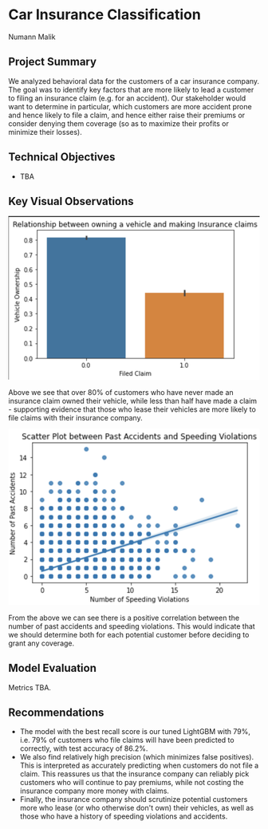 # Car Insurance Classification

Numann Malik

## Project Summary

We analyzed behavioral data for the customers of a car insurance company. The goal was to identify key factors that are more likely to lead a customer to filing an insurance claim (e.g. for an accident). Our stakeholder would want to determine in particular, which customers are more accident prone and hence likely to file a claim, and hence either raise their premiums or consider denying them coverage (so as to maximize their profits or minimize their losses).

## Technical Objectives
- TBA

## Key Visual Observations

![VO](VO.png)

Above we see that over 80% of customers who have never made an insurance claim owned their vehicle, while less than half have made a claim - supporting evidence that those who lease their vehicles are more likely to file claims with their insurance company.

![SP](SP.png)

From the above we can see there is a positive correlation between the number of past accidents and speeding violations. This would indicate that we should determine both for each potential customer before deciding to grant any coverage.

## Model Evaluation

Metrics TBA.

## Recommendations
- The model with the best recall score is our tuned LightGBM with 79%, i.e. 79% of customers who file claims will have been predicted to correctly, with test accuracy of 86.2%.
- We also find relatively high precision (which minimizes false positives). This is interpreted as accurately predicting when customers do not file a claim. This reassures us that the insurance company can reliably pick customers who will continue to pay premiums, while not costing the insurance company more money with claims.
- Finally, the insurance company should scrutinize potential customers more who lease (or who otherwise don't own) their vehicles, as well as those who have a history of speeding violations and accidents.
